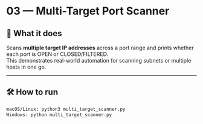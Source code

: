 # 03 — Multi-Target Port Scanner

## 📌 What it does
Scans **multiple target IP addresses** across a port range and prints whether each port is OPEN or CLOSED/FILTERED.  
This demonstrates real-world automation for scanning subnets or multiple hosts in one go.

---

## 🛠 How to run
```bash
macOS/Linux: python3 multi_target_scanner.py
Windows: python multi_target_scanner.py
